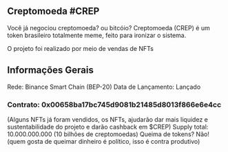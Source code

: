 ## Creptomoeda #CREP


Você já negociou creptomoeda? ou bitcóio?
Creptomoeda (CREP) é um token brasileiro totalmente meme, feito para ironizar o sistema.


O projeto foi realizado por meio de vendas de NFTs 

## Informações Gerais


Rede: Binance Smart Chain (BEP-20)
Data de Lançamento: Lançado 


### Contrato: 0x00658ba17bc745d9081b21485d8013f866e6e4cc 


(Alguns NFTs já foram vendidos, os NFTs, ajudarão dar mais liquidez e sustentabilidade do projeto e darão cashback em $CREP)
Supply total: 10.000.000.000 (10 bilhões de creptomoedas)
Queima de tokens? Não! (quem gosta de queimar dinheiro é político, isso é contra produtivo)
